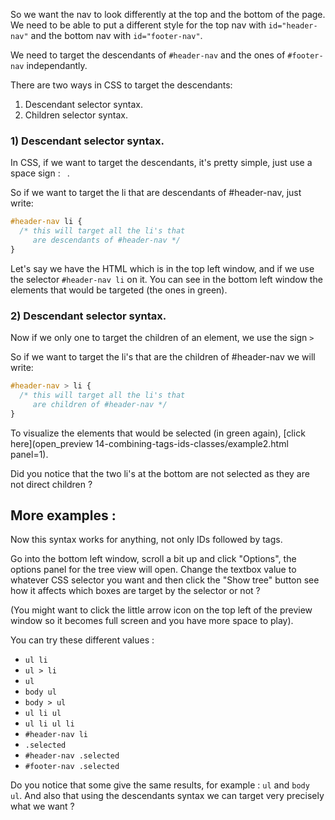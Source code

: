So we want the nav to look differently at the top and the bottom of the page. We need to be able to put a different style for the top nav with `id="header-nav"` and the bottom nav with `id="footer-nav"`.

We need to target the descendants of `#header-nav` and the ones of `#footer-nav` independantly.

There are two ways in CSS to target the descendants:

1) Descendant selector syntax.
2) Children selector syntax.

### 1) Descendant selector syntax.

In CSS, if we want to target the descendants, it's pretty simple, just use a space sign : ` `.

So if we want to target the li that are descendants of #header-nav, just write:

```css
#header-nav li {
  /* this will target all the li's that
     are descendants of #header-nav */
}
```

Let's say we have the HTML which is in the top left window, and if we use the selector `#header-nav li` on it. You can see in the bottom left window the elements that would be targeted (the ones in green).


### 2) Descendant selector syntax.

Now if we only one to target the children of an element, we use the sign `>`

So if we want to target the li's that are the children of #header-nav we will write:

```css
#header-nav > li {
  /* this will target all the li's that
     are children of #header-nav */
}
```

To visualize the elements that would be selected (in green again), [click here](open_preview 14-combining-tags-ids-classes/example2.html panel=1).

Did you notice that the two li's at the bottom are not selected as they are not direct children ?

## More examples :

Now this syntax works for anything, not only IDs followed by tags.

Go into the bottom left window, scroll a bit up and click "Options", the options panel for the tree view will open.
Change the textbox value to whatever CSS selector you want and then click the "Show tree" button see how it affects which boxes are target by the selector or not ?

(You might want to click the little arrow icon on the top left of the preview window so it becomes full screen and you have more space to play).

You can try these different values :

- `ul li`
- `ul > li` 
- `ul` 
- `body ul`
- `body > ul` 
- `ul li ul` 
- `ul li ul li` 
- `#header-nav li`
- `.selected`
- `#header-nav .selected`
- `#footer-nav .selected` 

Do you notice that some give the same results, for example : `ul` and `body ul`. And also that using the descendants syntax we can target very precisely what we want ?
